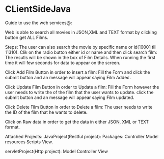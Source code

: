 # CLientSideJava

Guide to use the web services@:

Web is able to search all movies in JSON,XML and TEXT format by clicking button get ALL  Films.


Steps:
The user can also search the movie by specific name or id(10001 till 11310).
Clik on the radio button either id or name and then click search film:
The resutls will be shown in the box of Film Details.
When running the first time it will few seconds for data to appear on the screen.

Click Add Film Button in order to insert a film:
Fill the Form and click the submit button and an message will appear saying Film Added.

Click Update Film Button in order to Update a film:
Fill the Form however the user needs to write the of the film that the user wants to update.
 click the submit button and an message will appear saying Film updated.

Click Delete Film Button in order to Delete a film:
The user needs to write the ID of the film that he wants to delete.

Click on Raw data in order to get the data in either JSON, XML or TEXT format.


Attached Projects:
JavaProject(Restful project):
Packages:
Controller
Model
resources
Scripts
View.
  
servletProject(Http project):
Model
Controller
View
